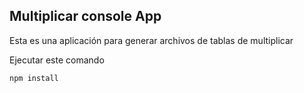 ## Multiplicar console App

Esta es una aplicación para generar archivos de tablas de multiplicar

Ejecutar este comando 

````````````````````````````````
npm install
````````````````````````````````